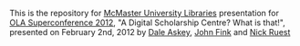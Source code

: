 This is the repository for [McMaster University Libraries](http://library.mcmaster.ca) presentation for [OLA Superconference 2012](http://www.accessola.org/ola_prod/OLAWEB/Super_Conference/Welcome/OLAWEB/Super_Conference/Welcome.aspx), "A Digital Scholarship Centre? What is that!", presented on February 2nd, 2012 by [Dale Askey](http://bibliobrary.net), [John Fink](http://jbfink.github.com/) and [Nick Ruest](http://ruebot.net) 
